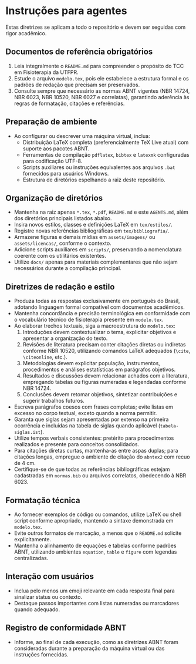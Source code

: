 # Instruções para agentes

Estas diretrizes se aplicam a todo o repositório e devem ser seguidas com rigor acadêmico.

## Documentos de referência obrigatórios
1. Leia integralmente o `README.md` para compreender o propósito do TCC em Fisioterapia da UTFPR.
2. Estude o arquivo `modelo.tex`, pois ele estabelece a estrutura formal e os padrões de redação que precisam ser preservados.
3. Consulte sempre que necessário as normas ABNT vigentes (NBR 14724, NBR 6023, NBR 10520, NBR 6027 e correlatas), garantindo aderência às regras de formatação, citações e referências.

## Preparação de ambiente
- Ao configurar ou descrever uma máquina virtual, inclua:
  - Distribuição LaTeX completa (preferencialmente TeX Live atual) com suporte aos pacotes ABNT.
  - Ferramentas de compilação `pdflatex`, `bibtex` e `latexmk` configuradas para codificação UTF-8.
  - Scripts auxiliares ou instruções equivalentes aos arquivos `.bat` fornecidos para usuários Windows.
  - Estrutura de diretórios espelhando a raiz deste repositório.

## Organização de diretórios
- Mantenha na raiz apenas `*.tex`, `*.pdf`, `README.md` e este `AGENTS.md`, além dos diretórios principais listados abaixo.
- Insira novos estilos, classes e definições LaTeX em `tex/estilos/`.
- Registre novas referências bibliográficas em `tex/bibliografia/`.
- Armazene figuras e demais mídias em `assets/imagens/` ou `assets/licencas/`, conforme o contexto.
- Adicione scripts auxiliares em `scripts/`, preservando a nomenclatura coerente com os utilitários existentes.
- Utilize `docs/` apenas para materiais complementares que não sejam necessários durante a compilação principal.

## Diretrizes de redação e estilo
- Produza todas as respostas exclusivamente em português do Brasil, adotando linguagem formal compatível com documentos acadêmicos.
- Mantenha concordância e precisão terminológica em conformidade com o vocabulário técnico de fisioterapia presente em `modelo.tex`.
- Ao elaborar trechos textuais, siga a macroestrutura do `modelo.tex`:
  1. Introduções devem contextualizar o tema, explicitar objetivos e apresentar a organização do texto.
  2. Revisões de literatura precisam conter citações diretas ou indiretas conforme NBR 10520, utilizando comandos LaTeX adequados (`\cite`, `\citeonline`, etc.).
  3. Metodologias devem explicitar população, instrumentos, procedimentos e análises estatísticas em parágrafos objetivos.
  4. Resultados e discussões devem relacionar achados com a literatura, empregando tabelas ou figuras numeradas e legendadas conforme NBR 14724.
  5. Conclusões devem retomar objetivos, sintetizar contribuições e sugerir trabalhos futuros.
- Escreva parágrafos coesos com frases completas; evite listas em excesso no corpo textual, exceto quando a norma permitir.
- Garanta que siglas sejam apresentadas por extenso na primeira ocorrência e incluídas na tabela de siglas quando aplicável (`tabela-siglas.ist`).
- Utilize tempos verbais consistentes: pretérito para procedimentos realizados e presente para conceitos consolidados.
- Para citações diretas curtas, mantenha-as entre aspas duplas; para citações longas, empregue o ambiente de citação do `abntex2` com recuo de 4 cm.
- Certifique-se de que todas as referências bibliográficas estejam cadastradas em `normas.bib` ou arquivos correlatos, obedecendo à NBR 6023.

## Formatação técnica
- Ao fornecer exemplos de código ou comandos, utilize LaTeX ou shell script conforme apropriado, mantendo a sintaxe demonstrada em `modelo.tex`.
- Evite outros formatos de marcação, a menos que o `README.md` solicite explicitamente.
- Mantenha o alinhamento de equações e tabelas conforme padrões ABNT, utilizando ambientes `equation`, `table` e `figure` com legendas centralizadas.

## Interação com usuários
- Inclua pelo menos um emoji relevante em cada resposta final para sinalizar status ou contexto.
- Destaque passos importantes com listas numeradas ou marcadores quando adequado.

## Registro de conformidade ABNT
- Informe, ao final de cada execução, como as diretrizes ABNT foram consideradas durante a preparação da máquina virtual ou das instruções fornecidas.
